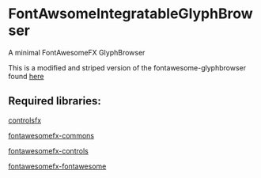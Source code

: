 # FontAwsomeIntegratableGlyphBrowser

A minimal FontAwesomeFX GlyphBrowser

This is a modified and striped version of the fontawesome-glyphbrowser found [here](https://github.com/Jerady/fontawesomefx-glyphsbrowser)

## Required libraries:
[controlsfx](https://github.com/controlsfx/controlsfx)

[fontawesomefx-commons](https://bintray.com/version/files/jerady/maven/FontAwesomeFX/8.15?order=asc&sort=name&basePath=de%2Fjensd%2Ffontawesomefx-commons%2F8.15&tab=files)

[fontawesomefx-controls](https://bintray.com/version/files/jerady/maven/FontAwesomeFX/8.15?order=asc&sort=name&basePath=de%2Fjensd%2Ffontawesomefx-controls%2F8.15&tab=files)

[fontawesomefx-fontawesome](https://bintray.com/version/files/jerady/maven/FontAwesomeFX/8.15?order=asc&sort=name&basePath=de%2Fjensd%2Ffontawesomefx-fontawesome%2F4.7.0-5&tab=files)


